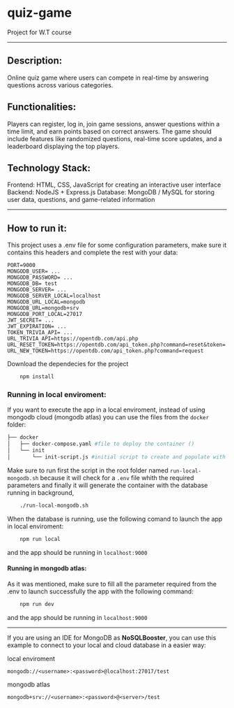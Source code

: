 # quiz-game
Project for W.T course

---

## Description:
Online quiz game where users can compete in real-time by answering questions across various categories. 

## Functionalities:
Players can register, log in, join game sessions, answer questions within a time limit, and earn points based on correct answers. The game should include features like randomized questions, real-time score updates, and a leaderboard displaying the top players.

## Technology Stack:
Frontend: HTML, CSS, JavaScript for creating an interactive user interface
Backend: NodeJS + Express.js 
Database: MongoDB / MySQL for storing user data, questions, and game-related information

---

## How to run it: 
This project uses a .env file for some configuration parameters, make sure it contains this headers and complete the rest with your data:

```
PORT=9000
MONGODB_USER= ...
MONGODB_PASSWORD= ...
MONGODB_DB= test
MONGODB_SERVER= ...
MONGODB_SERVER_LOCAL=localhost
MONGODB_URL_LOCAL=mongodb
MONGODB_URL=mongodb+srv
MONGODB_PORT_LOCAL=27017
JWT_SECRET= ...
JWT_EXPIRATION= ...
TOKEN_TRIVIA_API= ...
URL_TRIVIA_API=https://opentdb.com/api.php
URL_RESET_TOKEN=https://opentdb.com/api_token.php?command=reset&token=
URL_NEW_TOKEN=https://opentdb.com/api_token.php?command=request
```

Download the dependecies for the project 
``` javascript
	npm install

```
### Running in local enviroment:

If you want to execute the app in a local enviroment, instead of using mongodb cloud (mongodb atlas) you can use the files from the ```docker``` folder:

``` bash
├── docker
│   ├── docker-compose.yaml #file to deploy the container () 
│   └── init
│       └── init-script.js #initial script to create and populate with data
```

Make sure to run first the script in the root folder named ```run-local-mongodb.sh``` because it will check for a ```.env``` file whith the required parameters and finally it will generate the container with the database running in background,

``` bash
	./run-local-mongodb.sh 
```

When the database is running, use the following comand to launch the app in local enviroment:

``` javascript
	npm run local
```

and the app should be running in ```localhost:9000```

#### Running in mongodb atlas:
As it was mentioned, make sure to fill all the parameter required from the .env to launch successfully the app with the following command:

``` javascript
	npm run dev 
```

and the app should be running in ```localhost:9000```

---

If you are using an IDE for MongoDB as **NoSQLBooster**, you can use this example to connect to your local and cloud database in a easier way:

local enviroment
``` 
mongodb://<username>:<password>@localhost:27017/test
```

mongodb atlas

```
mongodb+srv://<username>:<password>@<server>/test
```